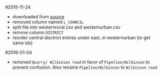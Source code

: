 #2015-11-24

- downloaded from [source](https://docs.google.com/spreadsheets/d/1GJxu9msS92bnHebhONoWy9zPJh7MgJXNCRgGqLI_J5I/edit#gid=1433670617)
- removed column named `L_COUNCIL`
- split file into westernrural.csv and westernurban.csv
- remove column `DISTRICT`
- reorder central disctrict entries under east, in westernurban (to get same ids)

#2016-01-04
- removed `Quarry/ Wilkinson road` in favor of `Pipeline/Wilkinson` to prevent confusion. Also rename `Pipeline/Wilkinson` to `Wilkinson road`
